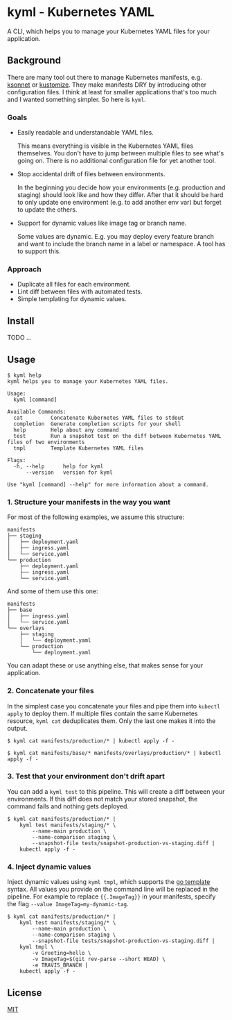 # kyml - Kubernetes YAML

A CLI, which helps you to manage your Kubernetes YAML files for your application.

## Background

There are many tool out there to manage Kubernetes manifests, e.g. [ksonnet](https://ksonnet.io/) or [kustomize](https://github.com/kubernetes-sigs/kustomize). They make manifests DRY by introducing other configuration files. I think at least for smaller applications that's too much and I wanted something simpler. So here is `kyml`.

### Goals

- Easily readable and understandable YAML files.

  This means everything is visible in the Kubernetes YAML files themselves. You don't have to jump between multiple files to see what's going on. There is no additional configuration file for yet another tool.

- Stop accidental drift of files between environments.

  In the beginning you decide how your environments (e.g. production and staging) should look like and how they differ. After that it should be hard to only update one environment (e.g. to add another env var) but forget to update the others.

- Support for dynamic values like image tag or branch name.

  Some values are dynamic. E.g. you may deploy every feature branch and want to include the branch name in a label or namespace. A tool has to support this.

### Approach

- Duplicate all files for each environment.
- Lint diff between files with automated tests.
- Simple templating for dynamic values.

## Install

TODO ...

## Usage

```console
$ kyml help
kyml helps you to manage your Kubernetes YAML files.

Usage:
  kyml [command]

Available Commands:
  cat         Concatenate Kubernetes YAML files to stdout
  completion  Generate completion scripts for your shell
  help        Help about any command
  test        Run a snapshot test on the diff between Kubernetes YAML files of two environments
  tmpl        Template Kubernetes YAML files

Flags:
  -h, --help      help for kyml
      --version   version for kyml

Use "kyml [command] --help" for more information about a command.
```

### 1. Structure your manifests in the way you want

For most of the following examples, we assume this structure:

```
manifests
├── staging
│   ├── deployment.yaml
│   ├── ingress.yaml
│   └── service.yaml
└── production
    ├── deployment.yaml
    ├── ingress.yaml
    └── service.yaml
```

And some of them use this one:

```
manifests
├── base
│   ├── ingress.yaml
│   └── service.yaml
└── overlays
    ├── staging
    │   └── deployment.yaml
    └── production
        └── deployment.yaml
```

You can adapt these or use anything else, that makes sense for your application.

### 2. Concatenate your files

In the simplest case you concatenate your files and pipe them into `kubectl apply` to deploy them. If multiple files contain the same Kubernetes resource, `kyml cat` deduplicates them. Only the last one makes it into the output.

```console
$ kyml cat manifests/production/* | kubectl apply -f -
```

```console
$ kyml cat manifests/base/* manifests/overlays/production/* | kubectl apply -f -
```

### 3. Test that your environment don't drift apart

You can add a `kyml test` to this pipeline. This will create a diff between your environments. If this diff does not match your stored snapshot, the command fails and nothing gets deployed.

```console
$ kyml cat manifests/production/* |
    kyml test manifests/staging/* \
        --name-main production \
        --name-comparison staging \
        --snapshot-file tests/snapshot-production-vs-staging.diff |
    kubectl apply -f -
```

### 4. Inject dynamic values

Inject dynamic values using `kyml tmpl`, which supports the [go template](https://golang.org/pkg/text/template/) syntax. All values you provide on the command line will be replaced in the pipeline. For example to replace `{{.ImageTag}}` in your manifests, specify the flag `--value ImageTag=my-dynamic-tag`.

```console
$ kyml cat manifests/production/* |
    kyml test manifests/staging/* \
        --name-main production \
        --name-comparison staging \
        --snapshot-file tests/snapshot-production-vs-staging.diff |
    kyml tmpl \
        -v Greeting=hello \
        -v ImageTag=$(git rev-parse --short HEAD) \
        -e TRAVIS_BRANCH |
    kubectl apply -f -
```

## License

[MIT](LICENSE)
